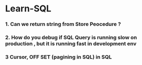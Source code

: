 # Learn-SQL

### 1. Can we return string from Store Peocedure ?

### 2. How do you debug if SQL Query is running slow on production , but it is running fast in development env

### 3 Cursor, OFF SET (pagining in SQL) in SQL
